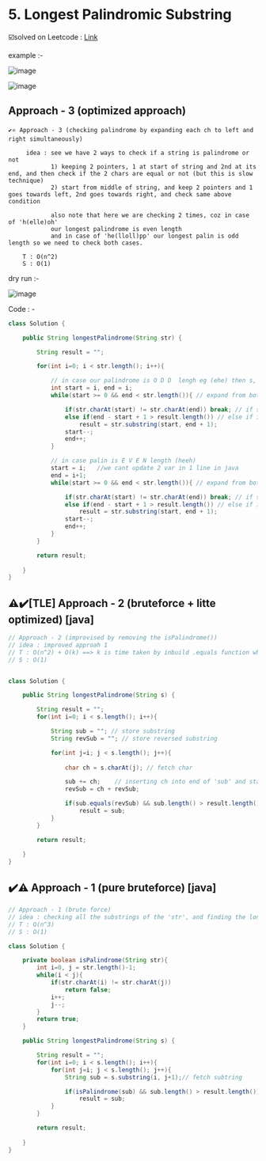 # 5. Longest Palindromic Substring


☑️solved on Leetcode : [Link](https://leetcode.com/problems/longest-palindromic-substring/description/) 

example :- 

![image](https://github.com/yashasviyadav1/DSA-Questions/assets/124666305/c696c8e7-48e3-4b00-b416-1ea7bfc38cf2)

![image](https://github.com/yashasviyadav1/DSA-Questions/assets/124666305/06def121-8811-4f33-be36-c85ee10cbef0)

## Approach - 3 (optimized approach) 

```
✔️⭐ Approach - 3 (checking palindrome by expanding each ch to left and right simultaneously)

     idea : see we have 2 ways to check if a string is palindrome or not 
            1) keeping 2 pointers, 1 at start of string and 2nd at its end, and then check if the 2 chars are equal or not (but this is slow technique)
            2) start from middle of string, and keep 2 pointers and 1 goes towards left, 2nd goes towards right, and check same above condition

            also note that here we are checking 2 times, coz in case of 'h(elle)oh'
            our longest palindrome is even length 
            and in case of 'he(lloll)pp' our longest palin is odd length so we need to check both cases.

    T : O(n^2)
    S : O(1)
```
dry run :- 

![image](https://github.com/yashasviyadav1/DSA-Questions/assets/124666305/f7f0ccf4-21ce-458b-8bd0-fecbc393b46a)

Code : - 
```java
class Solution {

    public String longestPalindrome(String str) {

        String result = "";

        for(int i=0; i < str.length(); i++){

            // in case our palindrome is O D D  lengh eg (ehe) then s, e are at same initially
            int start = i, end = i;
            while(start >= 0 && end < str.length()){ // expand from both ends

                if(str.charAt(start) != str.charAt(end)) break; // if substr is not palin, do not go further on this index 'i' 
                else if(end - start + 1 > result.length()) // else if it is palin and longer then 'result'
                    result = str.substring(start, end + 1);
                start--;
                end++;
            }

            // in case palin is E V E N length (heeh)
            start = i;   //we cant update 2 var in 1 line in java
            end = i+1;
            while(start >= 0 && end < str.length()){ // expand from both ends

                if(str.charAt(start) != str.charAt(end)) break; // if substr is not palin, do not go further on this index 'i' 
                else if(end - start + 1 > result.length()) // else if it is palin and longer then 'result'
                    result = str.substring(start, end + 1);
                start--;
                end++;
            }
        }

        return result;
        
    }
}

```


## ⚠️✔️[TLE] Approach - 2 (bruteforce + litte optimized) [java]
```java
// Approach - 2 (improvised by removing the isPalindrome())
// idea : improved approah 1
// T : O(n^2) + O(k) ==> k is time taken by inbuild .equals function where k is length of longest string
// S : O(1)


class Solution {

    public String longestPalindrome(String s) {

        String result = "";
        for(int i=0; i < s.length(); i++){

            String sub = ""; // store substring 
            String revSub = ""; // store reversed substring

            for(int j=i; j < s.length(); j++){
                
                char ch = s.charAt(j); // fetch char 

                sub += ch;    // inserting ch into end of 'sub' and start of 'revSub' to improvise time 
                revSub = ch + revSub;

                if(sub.equals(revSub) && sub.length() > result.length()) // is longer palindrome found 
                    result = sub; 
            }
        }

        return result;
        
    }
}
```

## ✔️⚠️ Approach - 1 (pure bruteforce) [java]
```java
// Approach - 1 (brute force)
// idea : checking all the substrings of the 'str', and finding the longest among them
// T : O(n^3)
// S : O(1)

class Solution {

    private boolean isPalindrome(String str){
        int i=0, j = str.length()-1;
        while(i < j){
            if(str.charAt(i) != str.charAt(j))
                return false;
            i++;
            j--;
        }
        return true;
    }

    public String longestPalindrome(String s) {

        String result = "";
        for(int i=0; i < s.length(); i++){
            for(int j=i; j < s.length(); j++){
                String sub = s.substring(i, j+1);// fetch subtring

                if(isPalindrome(sub) && sub.length() > result.length())// check if this is palindrome and is longer then the result 
                    result = sub;
            }
        }

        return result;
        
    }
}
```
